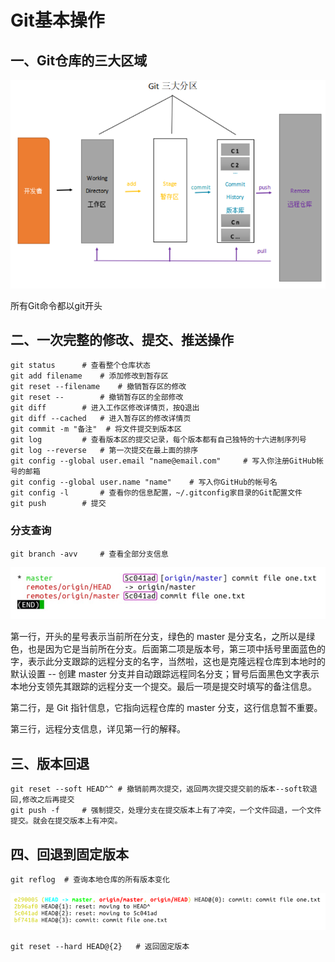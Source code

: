 # Git基本操作

## 一、Git仓库的三大区域
![git三大区域](image/09_2_1.png) 

所有Git命令都以git开头

## 二、一次完整的修改、提交、推送操作
```shell
git status		# 查看整个仓库状态
git add filename 	# 添加修改到暂存区
git reset --filename	# 撤销暂存区的修改
git reset --		# 撤销暂存区的全部修改
git diff 		# 进入工作区修改详情页，按Q退出
git diff --cached	# 进入暂存区的修改详情页
git commit -m "备注"	# 将文件提交到版本区
git log			# 查看版本区的提交记录，每个版本都有自己独特的十六进制序列号
git log --reverse	# 第一次提交在最上面的排序
git config --global user.email "name@email.com"		# 写入你注册GitHub帐号的邮箱
git config --global user.name "name"	# 写入你GitHub的帐号名
git config -l 		# 查看你的信息配置，~/.gitconfig家目录的Git配置文件
git push		# 提交
```

### 分支查询
```shell
git branch -avv		# 查看全部分支信息
```

![分支查询](image/09_2_3.png)

第一行，开头的星号表示当前所在分支，绿色的 master 是分支名，之所以是绿色，也是因为它是当前所在分支。后面第二项是版本号，第三项中括号里面蓝色的字，表示此分支跟踪的远程分支的名字，当然啦，这也是克隆远程仓库到本地时的默认设置 -- 创建 master 分支并自动跟踪远程同名分支；冒号后面黑色文字表示本地分支领先其跟踪的远程分支一个提交。最后一项是提交时填写的备注信息。

第二行，是 Git 指针信息，它指向远程仓库的 master 分支，这行信息暂不重要。

第三行，远程分支信息，详见第一行的解释。

## 三、版本回退
```shell
git reset --soft HEAD^^	# 撤销前两次提交，返回两次提交提交前的版本--soft软退回,修改之后再提交
git push -f		# 强制提交，处理分支在提交版本上有了冲突，一个文件回退，一个文件提交。就会在提交版本上有冲突。
```

## 四、回退到固定版本
```shell
git reflog	# 查询本地仓库的所有版本变化
```
![git reflog](image/09_2_2.png) 

```shell
git reset --hard HEAD@{2}	# 返回固定版本
```
